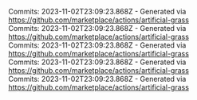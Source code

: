 Commits: 2023-11-02T23:09:23.868Z - Generated via https://github.com/marketplace/actions/artificial-grass
<br>
Commits: 2023-11-02T23:09:23.868Z - Generated via https://github.com/marketplace/actions/artificial-grass
<br>
Commits: 2023-11-02T23:09:23.868Z - Generated via https://github.com/marketplace/actions/artificial-grass
<br>
Commits: 2023-11-02T23:09:23.868Z - Generated via https://github.com/marketplace/actions/artificial-grass
<br>
Commits: 2023-11-02T23:09:23.868Z - Generated via https://github.com/marketplace/actions/artificial-grass
<br>
